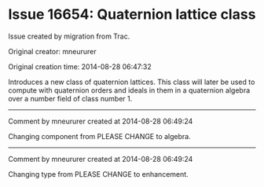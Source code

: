 # Issue 16654: Quaternion lattice class

Issue created by migration from Trac.

Original creator: mneururer

Original creation time: 2014-08-28 06:47:32

Introduces a new class of quaternion lattices. This class will later be used to compute with quaternion orders and ideals in them in a quaternion algebra over a number field of class number 1.


---

Comment by mneururer created at 2014-08-28 06:49:24

Changing component from PLEASE CHANGE to algebra.


---

Comment by mneururer created at 2014-08-28 06:49:24

Changing type from PLEASE CHANGE to enhancement.
